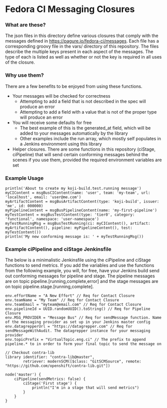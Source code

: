 # Fedora CI Messaging Closures

### What are these?
The json files in this directory define various closures that comply with the
messages defined in https://pagure.io/fedora-ci/messages. Each file has a
corresponding groovy file in the vars/ directory of this repository. The
files describe the multiple keys present in each aspect of the messages.
The type of each is listed as well as whether or not the key is required
in all uses of the closure.

### Why use them?
There are a few benefits to be enjoyed from using these functions.
* Your messages will be checked for correctness
    - Attempting to add a field that is not described in the spec will produce an error
    - Attempting to add a field with a value that is not of the proper type will produce an error
* You will receive some defaults for free
    - The best example of this is the generated_at field, which will be added to your messages automatically by the library
    - Other examples include the run array, which mostly self populates in a Jenkins environment using this library
* Helper closures. There are some functions in this repository (ciStage, ciPipeline) that will send certain conforming messages behind the scenes if you use them, provided the required environment variables are set

### Example Usage
```
println('About to create my koji-build.test.running message')
myCIContent = msgBusCIContent(name: 'user', team: 'my-team', url: 'localhost', email: 'user@me.com')
myArtifactContent = msgBusArtifactContent(type: 'koji-build', issuer: 'me', id: 000000)
myPipelineContent = msgBusPipelineContent(name: 'my-first-pipeline')
myTestContent = msgBusTestContent(type: 'tier0', category: 'functional', namespace: 'user-namespace')
myTestRunningMsg = msgBusTestRunning(ci: myCIContent(), artifact: myArtifactContent(), pipeline: myPipelineContent(), test: myTestContent())
println('My new conforming message is: ' + myTestRunningMsg())
```

### Example ciPipeline and ciStage Jenkinsfile
The below is a minimalistic Jenkinsfile using the ciPipeline and ciStage functions to send metrics.
If you add the variables and use the functions from the following example, you will, for free, have your Jenkins build send out conforming messages for pipeline and stage.
The pipeline messages are on topic pipeline.[running,complete,error] and the stage messages are on topic pipeline.stage.[running,complete].
```
env.effortName = "A New Effort" // Req for Contact Closure
env.teamName = "My Team" // Req for Contact Closure
env.teamEmail = "myteam@email.com" // Req for Contact Closure
env.pipelineId = UUID.randomUUID().toString() // Req for Pipeline Closure
env.MSG_PROVIDER = "Message Bus" // Req for sendMessage function. Name of the messaging provider as set up in your Jenkins master config
env.datagrepperUrl = "https://datagrepper.com" // Req for sendMessageWithAudit. The datagrepper instance for your messaging provider
env.topicPrefix = "VirtualTopic.eng.ci" // The prefix to append pipeline.* to in order to form your final topic to send the message on

// Checkout contra-lib
library identifier: "contra-lib@master",
        retriever: modernSCM([$class: "GitSCMSource", remote: "https://github.com/openshift/contra-lib.git"])

node('master') {
    ciPipeline(sendMetrics: false) {
        ciStage('First stage') {
            println("I'm in a stage that will send metrics")
        }
    }
}
```

